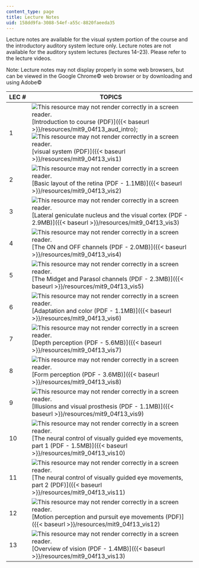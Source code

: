 ```yaml
---
content_type: page
title: Lecture Notes
uid: 158dd9fa-3088-54ef-a55c-8820faeeda35
---
```


Lecture notes are available for the visual system portion of the course and the introductory auditory system lecture only. Lecture notes are not available for the auditory system lectures (lectures 14–23). Please refer to the lecture videos.

Note: Lecture notes may not display properly in some web browsers, but can be viewed in the Google Chrome© web browser or by downloading and using Adobe©

| LEC # | TOPICS |
| --- | --- |
| 1 | ![This resource may not render correctly in a screen reader.](/images/inacessible.gif)[Introduction to course (PDF)]({{< baseurl >}}/resources/mit9_04f13_aud_intro); ![This resource may not render correctly in a screen reader.](/images/inacessible.gif)[visual system (PDF)]({{< baseurl >}}/resources/mit9_04f13_vis1) |
| 2 | ![This resource may not render correctly in a screen reader.](/images/inacessible.gif)[Basic layout of the retina (PDF - 1.1MB)]({{< baseurl >}}/resources/mit9_04f13_vis2) |
| 3 | ![This resource may not render correctly in a screen reader.](/images/inacessible.gif)[Lateral geniculate nucleus and the visual cortex (PDF - 2.9MB)]({{< baseurl >}}/resources/mit9_04f13_vis3) |
| 4 | ![This resource may not render correctly in a screen reader.](/images/inacessible.gif)[The ON and OFF channels (PDF - 2.0MB)]({{< baseurl >}}/resources/mit9_04f13_vis4) |
| 5 | ![This resource may not render correctly in a screen reader.](/images/inacessible.gif)[The Midget and Parasol channels (PDF - 2.3MB)]({{< baseurl >}}/resources/mit9_04f13_vis5) |
| 6 | ![This resource may not render correctly in a screen reader.](/images/inacessible.gif)[Adaptation and color (PDF - 1.1MB)]({{< baseurl >}}/resources/mit9_04f13_vis6) |
| 7 | ![This resource may not render correctly in a screen reader.](/images/inacessible.gif)[Depth perception (PDF - 5.6MB)]({{< baseurl >}}/resources/mit9_04f13_vis7) |
| 8 | ![This resource may not render correctly in a screen reader.](/images/inacessible.gif)[Form perception (PDF - 3.6MB)]({{< baseurl >}}/resources/mit9_04f13_vis8) |
| 9 | ![This resource may not render correctly in a screen reader.](/images/inacessible.gif)[Illusions and visual prosthesis (PDF - 1.1MB)]({{< baseurl >}}/resources/mit9_04f13_vis9) |
| 10 | ![This resource may not render correctly in a screen reader.](/images/inacessible.gif)[The neural control of visually guided eye movements, part 1 (PDF - 1.5MB)]({{< baseurl >}}/resources/mit9_04f13_vis10) |
| 11 | ![This resource may not render correctly in a screen reader.](/images/inacessible.gif)[The neural control of visually guided eye movements, part 2 (PDF)]({{< baseurl >}}/resources/mit9_04f13_vis11) |
| 12 | ![This resource may not render correctly in a screen reader.](/images/inacessible.gif)[Motion perception and pursuit eye movements (PDF)]({{< baseurl >}}/resources/mit9_04f13_vis12) |
| 13 | ![This resource may not render correctly in a screen reader.](/images/inacessible.gif)[Overview of vision (PDF - 1.4MB)]({{< baseurl >}}/resources/mit9_04f13_vis13)